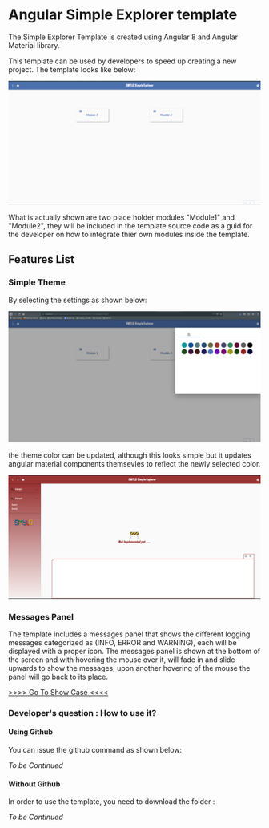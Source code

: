 # Angular Simple Explorer template


The Simple Explorer Template is created using Angular 8 and Angular Material library. 

This template can be used by developers to speed up creating a new project. The template looks like below:

![Template Explorer Page](../../../docs/images/templateView1.png)


What is actually shown are two place holder modules "Module1" and "Module2", they will be included in the template source code as a guid for the developer on how to integrate thier own modules inside the template.

## Features List

### Simple Theme 

By selecting the settings as shown below:

![Template Settings](../../../docs/images/template_settings.png)

the theme color can be updated, although this looks simple but it updates angular material components themsevles to reflect the newly selected color.

![Template With different Theme](../../../docs/images/template_with_theme.png)

### Messages Panel

The template includes a messages panel that shows the different logging messages categorized as (INFO, ERROR and WARNING), each will be displayed with a proper icon. The messages panel is shown at the bottom of the screen and with hovering the mouse over it, will fade in and slide upwards to show the messages, upon another hovering of the mouse the panel will go back to its place.


[ >>>> Go To Show Case <<<< ](https://www.youtube.com/watch?v=aaCTbyGFfxE&feature=youtu.be)


### Developer's question : How to use it?
#### Using Github
You can issue the github command as shown below:


_To be Continued_

#### Without Github
In order to use the template, you need to download the folder : 




 _To be Continued_
